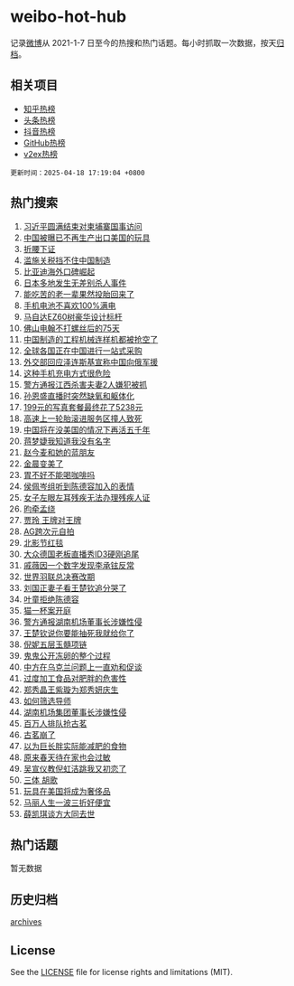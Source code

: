 # weibo-hot-hub

记录[微博](https://www.weibo.com)从 2021-1-7 日至今的热搜和热门话题。每小时抓取一次数据，按天[归档](archives)。

## 相关项目

- [知乎热榜](https://github.com/lonnyzhang423/zhihu-hot-hub)
- [头条热榜](https://github.com/lonnyzhang423/toutiao-hot-hub)
- [抖音热榜](https://github.com/lonnyzhang423/douyin-hot-hub)
- [GitHub热榜](https://github.com/lonnyzhang423/github-hot-hub)
- [v2ex热榜](https://github.com/lonnyzhang423/v2ex-hot-hub)


`更新时间：2025-04-18 17:19:04 +0800`

## 热门搜索

1. [习近平圆满结束对柬埔寨国事访问](https://m.weibo.cn/search?containerid=100103type%3D1%26t%3D10%26q%3D%23%E4%B9%A0%E8%BF%91%E5%B9%B3%E5%9C%86%E6%BB%A1%E7%BB%93%E6%9D%9F%E5%AF%B9%E6%9F%AC%E5%9F%94%E5%AF%A8%E5%9B%BD%E4%BA%8B%E8%AE%BF%E9%97%AE%23&stream_entry_id=51&isnewpage=1&extparam=seat%3D1%26cate%3D10103%26q%3D%2523%25E4%25B9%25A0%25E8%25BF%2591%25E5%25B9%25B3%25E5%259C%2586%25E6%25BB%25A1%25E7%25BB%2593%25E6%259D%259F%25E5%25AF%25B9%25E6%259F%25AC%25E5%259F%2594%25E5%25AF%25A8%25E5%259B%25BD%25E4%25BA%258B%25E8%25AE%25BF%25E9%2597%25AE%2523%26filter_type%3Drealtimehot%26pos%3D0%26c_type%3D51%26stream_entry_id%3D51%26dgr%3D0%26display_time%3D1744967942%26pre_seqid%3D174496794245804513657)
1. [中国被曝已不再生产出口美国的玩具](https://m.weibo.cn/search?containerid=100103type%3D1%26t%3D10%26q%3D%23%E4%B8%AD%E5%9B%BD%E8%A2%AB%E6%9B%9D%E5%B7%B2%E4%B8%8D%E5%86%8D%E7%94%9F%E4%BA%A7%E5%87%BA%E5%8F%A3%E7%BE%8E%E5%9B%BD%E7%9A%84%E7%8E%A9%E5%85%B7%23&stream_entry_id=31&isnewpage=1&extparam=seat%3D1%26band_rank%3D1%26filter_type%3Drealtimehot%26c_type%3D31%26flag%3D2%26q%3D%2523%25E4%25B8%25AD%25E5%259B%25BD%25E8%25A2%25AB%25E6%259B%259D%25E5%25B7%25B2%25E4%25B8%258D%25E5%2586%258D%25E7%2594%259F%25E4%25BA%25A7%25E5%2587%25BA%25E5%258F%25A3%25E7%25BE%258E%25E5%259B%25BD%25E7%259A%2584%25E7%258E%25A9%25E5%2585%25B7%2523%26pos%3D0%26realpos%3D1%26stream_entry_id%3D31%26lcate%3D5001%26dgr%3D0%26cate%3D5001%26display_time%3D1744967942%26pre_seqid%3D174496794245804513657)
1. [折腰下证](https://m.weibo.cn/search?containerid=100103type%3D1%26t%3D10%26q%3D%23%E6%8A%98%E8%85%B0%E4%B8%8B%E8%AF%81%23&stream_entry_id=31&isnewpage=1&extparam=seat%3D1%26band_rank%3D2%26filter_type%3Drealtimehot%26c_type%3D31%26flag%3D1%26q%3D%2523%25E6%258A%2598%25E8%2585%25B0%25E4%25B8%258B%25E8%25AF%2581%2523%26pos%3D1%26realpos%3D2%26stream_entry_id%3D31%26lcate%3D5001%26dgr%3D0%26cate%3D5001%26display_time%3D1744967942%26pre_seqid%3D174496794245804513657)
1. [滥施关税挡不住中国制造](https://m.weibo.cn/search?containerid=100103type%3D1%26t%3D10%26q%3D%23%E6%BB%A5%E6%96%BD%E5%85%B3%E7%A8%8E%E6%8C%A1%E4%B8%8D%E4%BD%8F%E4%B8%AD%E5%9B%BD%E5%88%B6%E9%80%A0%23&stream_entry_id=31&isnewpage=1&extparam=seat%3D1%26band_rank%3D3%26filter_type%3Drealtimehot%26c_type%3D31%26flag%3D1%26q%3D%2523%25E6%25BB%25A5%25E6%2596%25BD%25E5%2585%25B3%25E7%25A8%258E%25E6%258C%25A1%25E4%25B8%258D%25E4%25BD%258F%25E4%25B8%25AD%25E5%259B%25BD%25E5%2588%25B6%25E9%2580%25A0%2523%26pos%3D2%26realpos%3D3%26stream_entry_id%3D31%26lcate%3D5001%26dgr%3D0%26cate%3D5001%26display_time%3D1744967942%26pre_seqid%3D174496794245804513657)
1. [比亚迪海外口碑崛起](https://m.weibo.cn/search?containerid=100103type%3D1%26t%3D10%26q%3D%23%E6%AF%94%E4%BA%9A%E8%BF%AA%E6%B5%B7%E5%A4%96%E5%8F%A3%E7%A2%91%E5%B4%9B%E8%B5%B7%23&stream_entry_id=31&isnewpage=1&extparam=seat%3D1%26band_rank%3D4%26filter_type%3Drealtimehot%26c_type%3D31%26is_ad_pos%3D1%26cate%3D5001%26q%3D%2523%25E6%25AF%2594%25E4%25BA%259A%25E8%25BF%25AA%25E6%25B5%25B7%25E5%25A4%2596%25E5%258F%25A3%25E7%25A2%2591%25E5%25B4%259B%25E8%25B5%25B7%2523%26dgr%3D0%26stream_entry_id%3D31%26pos%3D3%26lcate%3D5001%26topic_ad%3D1%26adid%3D283206%26display_time%3D1744967942%26pre_seqid%3D174496794245804513657)
1. [日本多地发生无差别杀人事件](https://m.weibo.cn/search?containerid=100103type%3D1%26t%3D10%26q%3D%23%E6%97%A5%E6%9C%AC%E5%A4%9A%E5%9C%B0%E5%8F%91%E7%94%9F%E6%97%A0%E5%B7%AE%E5%88%AB%E6%9D%80%E4%BA%BA%E4%BA%8B%E4%BB%B6%23&stream_entry_id=31&isnewpage=1&extparam=seat%3D1%26band_rank%3D4%26filter_type%3Drealtimehot%26c_type%3D31%26flag%3D2%26q%3D%2523%25E6%2597%25A5%25E6%259C%25AC%25E5%25A4%259A%25E5%259C%25B0%25E5%258F%2591%25E7%2594%259F%25E6%2597%25A0%25E5%25B7%25AE%25E5%2588%25AB%25E6%259D%2580%25E4%25BA%25BA%25E4%25BA%258B%25E4%25BB%25B6%2523%26pos%3D4%26realpos%3D4%26stream_entry_id%3D31%26lcate%3D5001%26dgr%3D0%26cate%3D5001%26display_time%3D1744967942%26pre_seqid%3D174496794245804513657)
1. [能吃苦的老一辈果然投胎回来了](https://m.weibo.cn/search?containerid=100103type%3D1%26t%3D10%26q%3D%E8%83%BD%E5%90%83%E8%8B%A6%E7%9A%84%E8%80%81%E4%B8%80%E8%BE%88%E6%9E%9C%E7%84%B6%E6%8A%95%E8%83%8E%E5%9B%9E%E6%9D%A5%E4%BA%86&stream_entry_id=31&isnewpage=1&extparam=seat%3D1%26band_rank%3D5%26filter_type%3Drealtimehot%26c_type%3D31%26flag%3D1%26q%3D%25E8%2583%25BD%25E5%2590%2583%25E8%258B%25A6%25E7%259A%2584%25E8%2580%2581%25E4%25B8%2580%25E8%25BE%2588%25E6%259E%259C%25E7%2584%25B6%25E6%258A%2595%25E8%2583%258E%25E5%259B%259E%25E6%259D%25A5%25E4%25BA%2586%26pos%3D5%26realpos%3D5%26stream_entry_id%3D31%26lcate%3D5001%26dgr%3D0%26cate%3D5001%26display_time%3D1744967942%26pre_seqid%3D174496794245804513657)
1. [手机电池不喜欢100%满电](https://m.weibo.cn/search?containerid=100103type%3D1%26t%3D10%26q%3D%23%E6%89%8B%E6%9C%BA%E7%94%B5%E6%B1%A0%E4%B8%8D%E5%96%9C%E6%AC%A2100%25%E6%BB%A1%E7%94%B5%23&stream_entry_id=31&isnewpage=1&extparam=seat%3D1%26band_rank%3D6%26filter_type%3Drealtimehot%26c_type%3D31%26flag%3D2%26q%3D%2523%25E6%2589%258B%25E6%259C%25BA%25E7%2594%25B5%25E6%25B1%25A0%25E4%25B8%258D%25E5%2596%259C%25E6%25AC%25A2100%2525%25E6%25BB%25A1%25E7%2594%25B5%2523%26pos%3D6%26realpos%3D6%26stream_entry_id%3D31%26lcate%3D5001%26dgr%3D0%26cate%3D5001%26display_time%3D1744967942%26pre_seqid%3D174496794245804513657)
1. [马自达EZ60树豪华设计标杆](https://m.weibo.cn/search?containerid=100103type%3D1%26t%3D10%26q%3D%23%E9%A9%AC%E8%87%AA%E8%BE%BEEZ60%E6%A0%91%E8%B1%AA%E5%8D%8E%E8%AE%BE%E8%AE%A1%E6%A0%87%E6%9D%86%23&stream_entry_id=31&isnewpage=1&extparam=seat%3D1%26band_rank%3D7%26filter_type%3Drealtimehot%26c_type%3D31%26is_ad_pos%3D1%26cate%3D5001%26q%3D%2523%25E9%25A9%25AC%25E8%2587%25AA%25E8%25BE%25BEEZ60%25E6%25A0%2591%25E8%25B1%25AA%25E5%258D%258E%25E8%25AE%25BE%25E8%25AE%25A1%25E6%25A0%2587%25E6%259D%2586%2523%26dgr%3D0%26stream_entry_id%3D31%26pos%3D7%26lcate%3D5001%26topic_ad%3D1%26adid%3D283286%26display_time%3D1744967942%26pre_seqid%3D174496794245804513657)
1. [佛山电翰不打螺丝后的75天](https://m.weibo.cn/search?containerid=100103type%3D1%26t%3D10%26q%3D%23%E4%BD%9B%E5%B1%B1%E7%94%B5%E7%BF%B0%E4%B8%8D%E6%89%93%E8%9E%BA%E4%B8%9D%E5%90%8E%E7%9A%8475%E5%A4%A9%23&stream_entry_id=31&isnewpage=1&extparam=seat%3D1%26band_rank%3D7%26filter_type%3Drealtimehot%26c_type%3D31%26flag%3D1%26q%3D%2523%25E4%25BD%259B%25E5%25B1%25B1%25E7%2594%25B5%25E7%25BF%25B0%25E4%25B8%258D%25E6%2589%2593%25E8%259E%25BA%25E4%25B8%259D%25E5%2590%258E%25E7%259A%258475%25E5%25A4%25A9%2523%26pos%3D8%26realpos%3D7%26stream_entry_id%3D31%26lcate%3D5001%26dgr%3D0%26cate%3D5001%26display_time%3D1744967942%26pre_seqid%3D174496794245804513657)
1. [中国制造的工程机械连样机都被抢空了](https://m.weibo.cn/search?containerid=100103type%3D1%26t%3D10%26q%3D%23%E4%B8%AD%E5%9B%BD%E5%88%B6%E9%80%A0%E7%9A%84%E5%B7%A5%E7%A8%8B%E6%9C%BA%E6%A2%B0%E8%BF%9E%E6%A0%B7%E6%9C%BA%E9%83%BD%E8%A2%AB%E6%8A%A2%E7%A9%BA%E4%BA%86%23&stream_entry_id=31&isnewpage=1&extparam=seat%3D1%26band_rank%3D8%26filter_type%3Drealtimehot%26c_type%3D31%26flag%3D0%26q%3D%2523%25E4%25B8%25AD%25E5%259B%25BD%25E5%2588%25B6%25E9%2580%25A0%25E7%259A%2584%25E5%25B7%25A5%25E7%25A8%258B%25E6%259C%25BA%25E6%25A2%25B0%25E8%25BF%259E%25E6%25A0%25B7%25E6%259C%25BA%25E9%2583%25BD%25E8%25A2%25AB%25E6%258A%25A2%25E7%25A9%25BA%25E4%25BA%2586%2523%26pos%3D9%26realpos%3D8%26stream_entry_id%3D31%26lcate%3D5001%26dgr%3D0%26cate%3D5001%26display_time%3D1744967942%26pre_seqid%3D174496794245804513657)
1. [全球各国正在中国进行一站式采购](https://m.weibo.cn/search?containerid=100103type%3D1%26t%3D10%26q%3D%23%E5%85%A8%E7%90%83%E5%90%84%E5%9B%BD%E6%AD%A3%E5%9C%A8%E4%B8%AD%E5%9B%BD%E8%BF%9B%E8%A1%8C%E4%B8%80%E7%AB%99%E5%BC%8F%E9%87%87%E8%B4%AD%23&stream_entry_id=31&isnewpage=1&extparam=seat%3D1%26band_rank%3D9%26filter_type%3Drealtimehot%26c_type%3D31%26flag%3D1%26q%3D%2523%25E5%2585%25A8%25E7%2590%2583%25E5%2590%2584%25E5%259B%25BD%25E6%25AD%25A3%25E5%259C%25A8%25E4%25B8%25AD%25E5%259B%25BD%25E8%25BF%259B%25E8%25A1%258C%25E4%25B8%2580%25E7%25AB%2599%25E5%25BC%258F%25E9%2587%2587%25E8%25B4%25AD%2523%26pos%3D10%26realpos%3D9%26stream_entry_id%3D31%26lcate%3D5001%26dgr%3D0%26cate%3D5001%26display_time%3D1744967942%26pre_seqid%3D174496794245804513657)
1. [外交部回应泽连斯基宣称中国向俄军援](https://m.weibo.cn/search?containerid=100103type%3D1%26t%3D10%26q%3D%23%E5%A4%96%E4%BA%A4%E9%83%A8%E5%9B%9E%E5%BA%94%E6%B3%BD%E8%BF%9E%E6%96%AF%E5%9F%BA%E5%AE%A3%E7%A7%B0%E4%B8%AD%E5%9B%BD%E5%90%91%E4%BF%84%E5%86%9B%E6%8F%B4%23&stream_entry_id=31&isnewpage=1&extparam=seat%3D1%26band_rank%3D10%26filter_type%3Drealtimehot%26c_type%3D31%26flag%3D1%26q%3D%2523%25E5%25A4%2596%25E4%25BA%25A4%25E9%2583%25A8%25E5%259B%259E%25E5%25BA%2594%25E6%25B3%25BD%25E8%25BF%259E%25E6%2596%25AF%25E5%259F%25BA%25E5%25AE%25A3%25E7%25A7%25B0%25E4%25B8%25AD%25E5%259B%25BD%25E5%2590%2591%25E4%25BF%2584%25E5%2586%259B%25E6%258F%25B4%2523%26pos%3D11%26realpos%3D10%26stream_entry_id%3D31%26lcate%3D5001%26dgr%3D0%26cate%3D5001%26display_time%3D1744967942%26pre_seqid%3D174496794245804513657)
1. [这种手机充电方式很危险](https://m.weibo.cn/search?containerid=100103type%3D1%26t%3D10%26q%3D%23%E8%BF%99%E7%A7%8D%E6%89%8B%E6%9C%BA%E5%85%85%E7%94%B5%E6%96%B9%E5%BC%8F%E5%BE%88%E5%8D%B1%E9%99%A9%23&stream_entry_id=31&isnewpage=1&extparam=seat%3D1%26band_rank%3D11%26filter_type%3Drealtimehot%26c_type%3D31%26flag%3D0%26q%3D%2523%25E8%25BF%2599%25E7%25A7%258D%25E6%2589%258B%25E6%259C%25BA%25E5%2585%2585%25E7%2594%25B5%25E6%2596%25B9%25E5%25BC%258F%25E5%25BE%2588%25E5%258D%25B1%25E9%2599%25A9%2523%26pos%3D12%26realpos%3D11%26stream_entry_id%3D31%26lcate%3D5001%26dgr%3D0%26cate%3D5001%26display_time%3D1744967942%26pre_seqid%3D174496794245804513657)
1. [警方通报江西杀害夫妻2人嫌犯被抓](https://m.weibo.cn/search?containerid=100103type%3D1%26t%3D10%26q%3D%23%E8%AD%A6%E6%96%B9%E9%80%9A%E6%8A%A5%E6%B1%9F%E8%A5%BF%E6%9D%80%E5%AE%B3%E5%A4%AB%E5%A6%BB2%E4%BA%BA%E5%AB%8C%E7%8A%AF%E8%A2%AB%E6%8A%93%23&stream_entry_id=31&isnewpage=1&extparam=seat%3D1%26band_rank%3D12%26filter_type%3Drealtimehot%26c_type%3D31%26flag%3D0%26q%3D%2523%25E8%25AD%25A6%25E6%2596%25B9%25E9%2580%259A%25E6%258A%25A5%25E6%25B1%259F%25E8%25A5%25BF%25E6%259D%2580%25E5%25AE%25B3%25E5%25A4%25AB%25E5%25A6%25BB2%25E4%25BA%25BA%25E5%25AB%258C%25E7%258A%25AF%25E8%25A2%25AB%25E6%258A%2593%2523%26pos%3D13%26realpos%3D12%26stream_entry_id%3D31%26lcate%3D5001%26dgr%3D0%26cate%3D5001%26display_time%3D1744967942%26pre_seqid%3D174496794245804513657)
1. [孙恩盛直播时突然缺氧和躯体化](https://m.weibo.cn/search?containerid=100103type%3D1%26t%3D10%26q%3D%23%E5%AD%99%E6%81%A9%E7%9B%9B%E7%9B%B4%E6%92%AD%E6%97%B6%E7%AA%81%E7%84%B6%E7%BC%BA%E6%B0%A7%E5%92%8C%E8%BA%AF%E4%BD%93%E5%8C%96%23&stream_entry_id=31&isnewpage=1&extparam=seat%3D1%26band_rank%3D13%26filter_type%3Drealtimehot%26c_type%3D31%26flag%3D0%26q%3D%2523%25E5%25AD%2599%25E6%2581%25A9%25E7%259B%259B%25E7%259B%25B4%25E6%2592%25AD%25E6%2597%25B6%25E7%25AA%2581%25E7%2584%25B6%25E7%25BC%25BA%25E6%25B0%25A7%25E5%2592%258C%25E8%25BA%25AF%25E4%25BD%2593%25E5%258C%2596%2523%26pos%3D14%26realpos%3D13%26stream_entry_id%3D31%26lcate%3D5001%26dgr%3D0%26cate%3D5001%26display_time%3D1744967942%26pre_seqid%3D174496794245804513657)
1. [199元的写真套餐最终花了5238元](https://m.weibo.cn/search?containerid=100103type%3D1%26t%3D10%26q%3D%23199%E5%85%83%E7%9A%84%E5%86%99%E7%9C%9F%E5%A5%97%E9%A4%90%E6%9C%80%E7%BB%88%E8%8A%B1%E4%BA%865238%E5%85%83%23&stream_entry_id=31&isnewpage=1&extparam=seat%3D1%26band_rank%3D14%26filter_type%3Drealtimehot%26c_type%3D31%26flag%3D1%26q%3D%2523199%25E5%2585%2583%25E7%259A%2584%25E5%2586%2599%25E7%259C%259F%25E5%25A5%2597%25E9%25A4%2590%25E6%259C%2580%25E7%25BB%2588%25E8%258A%25B1%25E4%25BA%25865238%25E5%2585%2583%2523%26pos%3D15%26realpos%3D14%26stream_entry_id%3D31%26lcate%3D5001%26dgr%3D0%26cate%3D5001%26display_time%3D1744967942%26pre_seqid%3D174496794245804513657)
1. [高速上一轮胎滚进服务区撞人致死](https://m.weibo.cn/search?containerid=100103type%3D1%26t%3D10%26q%3D%23%E9%AB%98%E9%80%9F%E4%B8%8A%E4%B8%80%E8%BD%AE%E8%83%8E%E6%BB%9A%E8%BF%9B%E6%9C%8D%E5%8A%A1%E5%8C%BA%E6%92%9E%E4%BA%BA%E8%87%B4%E6%AD%BB%23&stream_entry_id=31&isnewpage=1&extparam=seat%3D1%26band_rank%3D15%26filter_type%3Drealtimehot%26c_type%3D31%26flag%3D1%26q%3D%2523%25E9%25AB%2598%25E9%2580%259F%25E4%25B8%258A%25E4%25B8%2580%25E8%25BD%25AE%25E8%2583%258E%25E6%25BB%259A%25E8%25BF%259B%25E6%259C%258D%25E5%258A%25A1%25E5%258C%25BA%25E6%2592%259E%25E4%25BA%25BA%25E8%2587%25B4%25E6%25AD%25BB%2523%26pos%3D16%26realpos%3D15%26stream_entry_id%3D31%26lcate%3D5001%26dgr%3D0%26cate%3D5001%26display_time%3D1744967942%26pre_seqid%3D174496794245804513657)
1. [中国将在没美国的情况下再活五千年](https://m.weibo.cn/search?containerid=100103type%3D1%26t%3D10%26q%3D%23%E4%B8%AD%E5%9B%BD%E5%B0%86%E5%9C%A8%E6%B2%A1%E7%BE%8E%E5%9B%BD%E7%9A%84%E6%83%85%E5%86%B5%E4%B8%8B%E5%86%8D%E6%B4%BB%E4%BA%94%E5%8D%83%E5%B9%B4%23&stream_entry_id=31&isnewpage=1&extparam=seat%3D1%26band_rank%3D16%26filter_type%3Drealtimehot%26c_type%3D31%26flag%3D1%26q%3D%2523%25E4%25B8%25AD%25E5%259B%25BD%25E5%25B0%2586%25E5%259C%25A8%25E6%25B2%25A1%25E7%25BE%258E%25E5%259B%25BD%25E7%259A%2584%25E6%2583%2585%25E5%2586%25B5%25E4%25B8%258B%25E5%2586%258D%25E6%25B4%25BB%25E4%25BA%2594%25E5%258D%2583%25E5%25B9%25B4%2523%26pos%3D17%26realpos%3D16%26stream_entry_id%3D31%26lcate%3D5001%26dgr%3D0%26cate%3D5001%26display_time%3D1744967942%26pre_seqid%3D174496794245804513657)
1. [蒋梦婕我知道我没有名字](https://m.weibo.cn/search?containerid=100103type%3D1%26t%3D10%26q%3D%E8%92%8B%E6%A2%A6%E5%A9%95%E6%88%91%E7%9F%A5%E9%81%93%E6%88%91%E6%B2%A1%E6%9C%89%E5%90%8D%E5%AD%97&stream_entry_id=31&isnewpage=1&extparam=seat%3D1%26band_rank%3D17%26filter_type%3Drealtimehot%26c_type%3D31%26flag%3D1%26q%3D%25E8%2592%258B%25E6%25A2%25A6%25E5%25A9%2595%25E6%2588%2591%25E7%259F%25A5%25E9%2581%2593%25E6%2588%2591%25E6%25B2%25A1%25E6%259C%2589%25E5%2590%258D%25E5%25AD%2597%26pos%3D18%26realpos%3D17%26stream_entry_id%3D31%26lcate%3D5001%26dgr%3D0%26cate%3D5001%26display_time%3D1744967942%26pre_seqid%3D174496794245804513657)
1. [赵今麦和她的蓝朋友](https://m.weibo.cn/search?containerid=100103type%3D1%26t%3D10%26q%3D%23%E8%B5%B5%E4%BB%8A%E9%BA%A6%E5%92%8C%E5%A5%B9%E7%9A%84%E8%93%9D%E6%9C%8B%E5%8F%8B%23&stream_entry_id=31&isnewpage=1&extparam=seat%3D1%26band_rank%3D18%26filter_type%3Drealtimehot%26c_type%3D31%26flag%3D1%26q%3D%2523%25E8%25B5%25B5%25E4%25BB%258A%25E9%25BA%25A6%25E5%2592%258C%25E5%25A5%25B9%25E7%259A%2584%25E8%2593%259D%25E6%259C%258B%25E5%258F%258B%2523%26pos%3D19%26realpos%3D18%26stream_entry_id%3D31%26lcate%3D5001%26dgr%3D0%26cate%3D5001%26display_time%3D1744967942%26pre_seqid%3D174496794245804513657)
1. [金晨变美了](https://m.weibo.cn/search?containerid=100103type%3D1%26t%3D10%26q%3D%23%E9%87%91%E6%99%A8%E5%8F%98%E7%BE%8E%E4%BA%86%23&stream_entry_id=31&isnewpage=1&extparam=seat%3D1%26band_rank%3D19%26filter_type%3Drealtimehot%26c_type%3D31%26flag%3D1%26q%3D%2523%25E9%2587%2591%25E6%2599%25A8%25E5%258F%2598%25E7%25BE%258E%25E4%25BA%2586%2523%26pos%3D20%26realpos%3D19%26stream_entry_id%3D31%26lcate%3D5001%26dgr%3D0%26cate%3D5001%26display_time%3D1744967942%26pre_seqid%3D174496794245804513657)
1. [胃不好不能喝咖啡吗](https://m.weibo.cn/search?containerid=100103type%3D1%26t%3D10%26q%3D%E8%83%83%E4%B8%8D%E5%A5%BD%E4%B8%8D%E8%83%BD%E5%96%9D%E5%92%96%E5%95%A1%E5%90%97&stream_entry_id=31&isnewpage=1&extparam=seat%3D1%26band_rank%3D20%26filter_type%3Drealtimehot%26c_type%3D31%26flag%3D1%26q%3D%25E8%2583%2583%25E4%25B8%258D%25E5%25A5%25BD%25E4%25B8%258D%25E8%2583%25BD%25E5%2596%259D%25E5%2592%2596%25E5%2595%25A1%25E5%2590%2597%26pos%3D21%26realpos%3D20%26stream_entry_id%3D31%26lcate%3D5001%26dgr%3D0%26cate%3D5001%26display_time%3D1744967942%26pre_seqid%3D174496794245804513657)
1. [侯佩岑组听到陈德容加入的表情](https://m.weibo.cn/search?containerid=100103type%3D1%26t%3D10%26q%3D%E4%BE%AF%E4%BD%A9%E5%B2%91%E7%BB%84%E5%90%AC%E5%88%B0%E9%99%88%E5%BE%B7%E5%AE%B9%E5%8A%A0%E5%85%A5%E7%9A%84%E8%A1%A8%E6%83%85&stream_entry_id=31&isnewpage=1&extparam=seat%3D1%26band_rank%3D21%26filter_type%3Drealtimehot%26c_type%3D31%26flag%3D2%26q%3D%25E4%25BE%25AF%25E4%25BD%25A9%25E5%25B2%2591%25E7%25BB%2584%25E5%2590%25AC%25E5%2588%25B0%25E9%2599%2588%25E5%25BE%25B7%25E5%25AE%25B9%25E5%258A%25A0%25E5%2585%25A5%25E7%259A%2584%25E8%25A1%25A8%25E6%2583%2585%26pos%3D22%26realpos%3D21%26stream_entry_id%3D31%26lcate%3D5001%26dgr%3D0%26cate%3D5001%26display_time%3D1744967942%26pre_seqid%3D174496794245804513657)
1. [女子左眼左耳残疾无法办理残疾人证](https://m.weibo.cn/search?containerid=100103type%3D1%26t%3D10%26q%3D%23%E5%A5%B3%E5%AD%90%E5%B7%A6%E7%9C%BC%E5%B7%A6%E8%80%B3%E6%AE%8B%E7%96%BE%E6%97%A0%E6%B3%95%E5%8A%9E%E7%90%86%E6%AE%8B%E7%96%BE%E4%BA%BA%E8%AF%81%23&stream_entry_id=31&isnewpage=1&extparam=seat%3D1%26band_rank%3D22%26filter_type%3Drealtimehot%26c_type%3D31%26flag%3D0%26q%3D%2523%25E5%25A5%25B3%25E5%25AD%2590%25E5%25B7%25A6%25E7%259C%25BC%25E5%25B7%25A6%25E8%2580%25B3%25E6%25AE%258B%25E7%2596%25BE%25E6%2597%25A0%25E6%25B3%2595%25E5%258A%259E%25E7%2590%2586%25E6%25AE%258B%25E7%2596%25BE%25E4%25BA%25BA%25E8%25AF%2581%2523%26pos%3D23%26realpos%3D22%26stream_entry_id%3D31%26lcate%3D5001%26dgr%3D0%26cate%3D5001%26display_time%3D1744967942%26pre_seqid%3D174496794245804513657)
1. [昀牵孟绕](https://m.weibo.cn/search?containerid=100103type%3D1%26t%3D10%26q%3D%E6%98%80%E7%89%B5%E5%AD%9F%E7%BB%95&stream_entry_id=31&isnewpage=1&extparam=seat%3D1%26band_rank%3D23%26filter_type%3Drealtimehot%26c_type%3D31%26flag%3D1%26q%3D%25E6%2598%2580%25E7%2589%25B5%25E5%25AD%259F%25E7%25BB%2595%26pos%3D24%26realpos%3D23%26stream_entry_id%3D31%26lcate%3D5001%26dgr%3D0%26cate%3D5001%26display_time%3D1744967942%26pre_seqid%3D174496794245804513657)
1. [贾玲 王牌对王牌](https://m.weibo.cn/search?containerid=100103type%3D1%26t%3D10%26q%3D%E8%B4%BE%E7%8E%B2+%E7%8E%8B%E7%89%8C%E5%AF%B9%E7%8E%8B%E7%89%8C&stream_entry_id=31&isnewpage=1&extparam=seat%3D1%26band_rank%3D24%26filter_type%3Drealtimehot%26c_type%3D31%26flag%3D2%26q%3D%25E8%25B4%25BE%25E7%258E%25B2%2520%25E7%258E%258B%25E7%2589%258C%25E5%25AF%25B9%25E7%258E%258B%25E7%2589%258C%26pos%3D25%26realpos%3D24%26stream_entry_id%3D31%26lcate%3D5001%26dgr%3D0%26cate%3D5001%26display_time%3D1744967942%26pre_seqid%3D174496794245804513657)
1. [AG跨次元自拍](https://m.weibo.cn/search?containerid=100103type%3D1%26t%3D10%26q%3D%23AG%E8%B7%A8%E6%AC%A1%E5%85%83%E8%87%AA%E6%8B%8D%23&stream_entry_id=31&isnewpage=1&extparam=seat%3D1%26band_rank%3D25%26filter_type%3Drealtimehot%26c_type%3D31%26flag%3D1%26q%3D%2523AG%25E8%25B7%25A8%25E6%25AC%25A1%25E5%2585%2583%25E8%2587%25AA%25E6%258B%258D%2523%26pos%3D26%26realpos%3D25%26stream_entry_id%3D31%26lcate%3D5001%26dgr%3D0%26cate%3D5001%26display_time%3D1744967942%26pre_seqid%3D174496794245804513657)
1. [北影节红毯](https://m.weibo.cn/search?containerid=100103type%3D1%26t%3D10%26q%3D%E5%8C%97%E5%BD%B1%E8%8A%82%E7%BA%A2%E6%AF%AF&stream_entry_id=31&isnewpage=1&extparam=seat%3D1%26band_rank%3D26%26filter_type%3Drealtimehot%26c_type%3D31%26flag%3D0%26q%3D%25E5%258C%2597%25E5%25BD%25B1%25E8%258A%2582%25E7%25BA%25A2%25E6%25AF%25AF%26pos%3D27%26realpos%3D26%26stream_entry_id%3D31%26lcate%3D5001%26dgr%3D0%26cate%3D5001%26display_time%3D1744967942%26pre_seqid%3D174496794245804513657)
1. [大众德国老板直播秀ID3硬刚追尾](https://m.weibo.cn/search?containerid=100103type%3D1%26t%3D10%26q%3D%23%E5%A4%A7%E4%BC%97%E5%BE%B7%E5%9B%BD%E8%80%81%E6%9D%BF%E7%9B%B4%E6%92%AD%E7%A7%80ID3%E7%A1%AC%E5%88%9A%E8%BF%BD%E5%B0%BE%23&stream_entry_id=31&isnewpage=1&extparam=seat%3D1%26band_rank%3D27%26filter_type%3Drealtimehot%26c_type%3D31%26flag%3D1%26q%3D%2523%25E5%25A4%25A7%25E4%25BC%2597%25E5%25BE%25B7%25E5%259B%25BD%25E8%2580%2581%25E6%259D%25BF%25E7%259B%25B4%25E6%2592%25AD%25E7%25A7%2580ID3%25E7%25A1%25AC%25E5%2588%259A%25E8%25BF%25BD%25E5%25B0%25BE%2523%26pos%3D28%26realpos%3D27%26stream_entry_id%3D31%26lcate%3D5001%26dgr%3D0%26cate%3D5001%26display_time%3D1744967942%26pre_seqid%3D174496794245804513657)
1. [戚薇因一个数字发现李承铉反常](https://m.weibo.cn/search?containerid=100103type%3D1%26t%3D10%26q%3D%E6%88%9A%E8%96%87%E5%9B%A0%E4%B8%80%E4%B8%AA%E6%95%B0%E5%AD%97%E5%8F%91%E7%8E%B0%E6%9D%8E%E6%89%BF%E9%93%89%E5%8F%8D%E5%B8%B8&stream_entry_id=31&isnewpage=1&extparam=seat%3D1%26band_rank%3D28%26filter_type%3Drealtimehot%26c_type%3D31%26flag%3D1%26q%3D%25E6%2588%259A%25E8%2596%2587%25E5%259B%25A0%25E4%25B8%2580%25E4%25B8%25AA%25E6%2595%25B0%25E5%25AD%2597%25E5%258F%2591%25E7%258E%25B0%25E6%259D%258E%25E6%2589%25BF%25E9%2593%2589%25E5%258F%258D%25E5%25B8%25B8%26pos%3D29%26realpos%3D28%26stream_entry_id%3D31%26lcate%3D5001%26dgr%3D0%26cate%3D5001%26display_time%3D1744967942%26pre_seqid%3D174496794245804513657)
1. [世界羽联总决赛改期](https://m.weibo.cn/search?containerid=100103type%3D1%26t%3D10%26q%3D%23%E4%B8%96%E7%95%8C%E7%BE%BD%E8%81%94%E6%80%BB%E5%86%B3%E8%B5%9B%E6%94%B9%E6%9C%9F%23&stream_entry_id=31&isnewpage=1&extparam=seat%3D1%26band_rank%3D29%26filter_type%3Drealtimehot%26c_type%3D31%26flag%3D1%26q%3D%2523%25E4%25B8%2596%25E7%2595%258C%25E7%25BE%25BD%25E8%2581%2594%25E6%2580%25BB%25E5%2586%25B3%25E8%25B5%259B%25E6%2594%25B9%25E6%259C%259F%2523%26pos%3D30%26realpos%3D29%26stream_entry_id%3D31%26lcate%3D5001%26dgr%3D0%26cate%3D5001%26display_time%3D1744967942%26pre_seqid%3D174496794245804513657)
1. [刘国正妻子看王楚钦追分哭了](https://m.weibo.cn/search?containerid=100103type%3D1%26t%3D10%26q%3D%23%E5%88%98%E5%9B%BD%E6%AD%A3%E5%A6%BB%E5%AD%90%E7%9C%8B%E7%8E%8B%E6%A5%9A%E9%92%A6%E8%BF%BD%E5%88%86%E5%93%AD%E4%BA%86%23&stream_entry_id=31&isnewpage=1&extparam=seat%3D1%26band_rank%3D30%26filter_type%3Drealtimehot%26c_type%3D31%26flag%3D1%26q%3D%2523%25E5%2588%2598%25E5%259B%25BD%25E6%25AD%25A3%25E5%25A6%25BB%25E5%25AD%2590%25E7%259C%258B%25E7%258E%258B%25E6%25A5%259A%25E9%2592%25A6%25E8%25BF%25BD%25E5%2588%2586%25E5%2593%25AD%25E4%25BA%2586%2523%26pos%3D31%26realpos%3D30%26stream_entry_id%3D31%26lcate%3D5001%26dgr%3D0%26cate%3D5001%26display_time%3D1744967942%26pre_seqid%3D174496794245804513657)
1. [叶童拒绝陈德容](https://m.weibo.cn/search?containerid=100103type%3D1%26t%3D10%26q%3D%23%E5%8F%B6%E7%AB%A5%E6%8B%92%E7%BB%9D%E9%99%88%E5%BE%B7%E5%AE%B9%23&stream_entry_id=31&isnewpage=1&extparam=seat%3D1%26band_rank%3D31%26filter_type%3Drealtimehot%26c_type%3D31%26flag%3D0%26q%3D%2523%25E5%258F%25B6%25E7%25AB%25A5%25E6%258B%2592%25E7%25BB%259D%25E9%2599%2588%25E5%25BE%25B7%25E5%25AE%25B9%2523%26pos%3D32%26realpos%3D31%26stream_entry_id%3D31%26lcate%3D5001%26dgr%3D0%26cate%3D5001%26display_time%3D1744967942%26pre_seqid%3D174496794245804513657)
1. [猫一杯案开庭](https://m.weibo.cn/search?containerid=100103type%3D1%26t%3D10%26q%3D%23%E7%8C%AB%E4%B8%80%E6%9D%AF%E6%A1%88%E5%BC%80%E5%BA%AD%23&stream_entry_id=31&isnewpage=1&extparam=seat%3D1%26band_rank%3D32%26filter_type%3Drealtimehot%26c_type%3D31%26flag%3D1%26q%3D%2523%25E7%258C%25AB%25E4%25B8%2580%25E6%259D%25AF%25E6%25A1%2588%25E5%25BC%2580%25E5%25BA%25AD%2523%26pos%3D33%26realpos%3D32%26stream_entry_id%3D31%26lcate%3D5001%26dgr%3D0%26cate%3D5001%26display_time%3D1744967942%26pre_seqid%3D174496794245804513657)
1. [警方通报湖南机场董事长涉嫌性侵](https://m.weibo.cn/search?containerid=100103type%3D1%26t%3D10%26q%3D%23%E8%AD%A6%E6%96%B9%E9%80%9A%E6%8A%A5%E6%B9%96%E5%8D%97%E6%9C%BA%E5%9C%BA%E8%91%A3%E4%BA%8B%E9%95%BF%E6%B6%89%E5%AB%8C%E6%80%A7%E4%BE%B5%23&stream_entry_id=31&isnewpage=1&extparam=seat%3D1%26band_rank%3D33%26filter_type%3Drealtimehot%26c_type%3D31%26flag%3D1%26q%3D%2523%25E8%25AD%25A6%25E6%2596%25B9%25E9%2580%259A%25E6%258A%25A5%25E6%25B9%2596%25E5%258D%2597%25E6%259C%25BA%25E5%259C%25BA%25E8%2591%25A3%25E4%25BA%258B%25E9%2595%25BF%25E6%25B6%2589%25E5%25AB%258C%25E6%2580%25A7%25E4%25BE%25B5%2523%26pos%3D34%26realpos%3D33%26stream_entry_id%3D31%26lcate%3D5001%26dgr%3D0%26cate%3D5001%26display_time%3D1744967942%26pre_seqid%3D174496794245804513657)
1. [王楚钦说你要能抽死我就给你了](https://m.weibo.cn/search?containerid=100103type%3D1%26t%3D10%26q%3D%23%E7%8E%8B%E6%A5%9A%E9%92%A6%E8%AF%B4%E4%BD%A0%E8%A6%81%E8%83%BD%E6%8A%BD%E6%AD%BB%E6%88%91%E5%B0%B1%E7%BB%99%E4%BD%A0%E4%BA%86%23&stream_entry_id=31&isnewpage=1&extparam=seat%3D1%26band_rank%3D34%26filter_type%3Drealtimehot%26c_type%3D31%26flag%3D0%26q%3D%2523%25E7%258E%258B%25E6%25A5%259A%25E9%2592%25A6%25E8%25AF%25B4%25E4%25BD%25A0%25E8%25A6%2581%25E8%2583%25BD%25E6%258A%25BD%25E6%25AD%25BB%25E6%2588%2591%25E5%25B0%25B1%25E7%25BB%2599%25E4%25BD%25A0%25E4%25BA%2586%2523%26pos%3D35%26realpos%3D34%26stream_entry_id%3D31%26lcate%3D5001%26dgr%3D0%26cate%3D5001%26display_time%3D1744967942%26pre_seqid%3D174496794245804513657)
1. [倪妮五层玉髓项链](https://m.weibo.cn/search?containerid=100103type%3D1%26t%3D10%26q%3D%E5%80%AA%E5%A6%AE%E4%BA%94%E5%B1%82%E7%8E%89%E9%AB%93%E9%A1%B9%E9%93%BE&stream_entry_id=31&isnewpage=1&extparam=seat%3D1%26band_rank%3D35%26filter_type%3Drealtimehot%26c_type%3D31%26flag%3D1%26q%3D%25E5%2580%25AA%25E5%25A6%25AE%25E4%25BA%2594%25E5%25B1%2582%25E7%258E%2589%25E9%25AB%2593%25E9%25A1%25B9%25E9%2593%25BE%26pos%3D36%26realpos%3D35%26stream_entry_id%3D31%26lcate%3D5001%26dgr%3D0%26cate%3D5001%26display_time%3D1744967942%26pre_seqid%3D174496794245804513657)
1. [鬼鬼公开冻卵的整个过程](https://m.weibo.cn/search?containerid=100103type%3D1%26t%3D10%26q%3D%23%E9%AC%BC%E9%AC%BC%E5%85%AC%E5%BC%80%E5%86%BB%E5%8D%B5%E7%9A%84%E6%95%B4%E4%B8%AA%E8%BF%87%E7%A8%8B%23&stream_entry_id=31&isnewpage=1&extparam=seat%3D1%26band_rank%3D36%26filter_type%3Drealtimehot%26c_type%3D31%26flag%3D0%26q%3D%2523%25E9%25AC%25BC%25E9%25AC%25BC%25E5%2585%25AC%25E5%25BC%2580%25E5%2586%25BB%25E5%258D%25B5%25E7%259A%2584%25E6%2595%25B4%25E4%25B8%25AA%25E8%25BF%2587%25E7%25A8%258B%2523%26pos%3D37%26realpos%3D36%26stream_entry_id%3D31%26lcate%3D5001%26dgr%3D0%26cate%3D5001%26display_time%3D1744967942%26pre_seqid%3D174496794245804513657)
1. [中方在乌克兰问题上一直劝和促谈](https://m.weibo.cn/search?containerid=100103type%3D1%26t%3D10%26q%3D%23%E4%B8%AD%E6%96%B9%E5%9C%A8%E4%B9%8C%E5%85%8B%E5%85%B0%E9%97%AE%E9%A2%98%E4%B8%8A%E4%B8%80%E7%9B%B4%E5%8A%9D%E5%92%8C%E4%BF%83%E8%B0%88%23&stream_entry_id=31&isnewpage=1&extparam=seat%3D1%26band_rank%3D37%26filter_type%3Drealtimehot%26c_type%3D31%26flag%3D1%26q%3D%2523%25E4%25B8%25AD%25E6%2596%25B9%25E5%259C%25A8%25E4%25B9%258C%25E5%2585%258B%25E5%2585%25B0%25E9%2597%25AE%25E9%25A2%2598%25E4%25B8%258A%25E4%25B8%2580%25E7%259B%25B4%25E5%258A%259D%25E5%2592%258C%25E4%25BF%2583%25E8%25B0%2588%2523%26pos%3D38%26realpos%3D37%26stream_entry_id%3D31%26lcate%3D5001%26dgr%3D0%26cate%3D5001%26display_time%3D1744967942%26pre_seqid%3D174496794245804513657)
1. [过度加工食品对肥胖的危害性](https://m.weibo.cn/search?containerid=100103type%3D1%26t%3D10%26q%3D%23%E8%BF%87%E5%BA%A6%E5%8A%A0%E5%B7%A5%E9%A3%9F%E5%93%81%E5%AF%B9%E8%82%A5%E8%83%96%E7%9A%84%E5%8D%B1%E5%AE%B3%E6%80%A7%23&stream_entry_id=31&isnewpage=1&extparam=seat%3D1%26band_rank%3D38%26filter_type%3Drealtimehot%26c_type%3D31%26flag%3D1%26q%3D%2523%25E8%25BF%2587%25E5%25BA%25A6%25E5%258A%25A0%25E5%25B7%25A5%25E9%25A3%259F%25E5%2593%2581%25E5%25AF%25B9%25E8%2582%25A5%25E8%2583%2596%25E7%259A%2584%25E5%258D%25B1%25E5%25AE%25B3%25E6%2580%25A7%2523%26pos%3D39%26realpos%3D38%26stream_entry_id%3D31%26lcate%3D5001%26dgr%3D0%26cate%3D5001%26display_time%3D1744967942%26pre_seqid%3D174496794245804513657)
1. [郑秀晶王紫璇为郑秀妍庆生](https://m.weibo.cn/search?containerid=100103type%3D1%26t%3D10%26q%3D%23%E9%83%91%E7%A7%80%E6%99%B6%E7%8E%8B%E7%B4%AB%E7%92%87%E4%B8%BA%E9%83%91%E7%A7%80%E5%A6%8D%E5%BA%86%E7%94%9F%23&stream_entry_id=31&isnewpage=1&extparam=seat%3D1%26band_rank%3D39%26filter_type%3Drealtimehot%26c_type%3D31%26flag%3D1%26q%3D%2523%25E9%2583%2591%25E7%25A7%2580%25E6%2599%25B6%25E7%258E%258B%25E7%25B4%25AB%25E7%2592%2587%25E4%25B8%25BA%25E9%2583%2591%25E7%25A7%2580%25E5%25A6%258D%25E5%25BA%2586%25E7%2594%259F%2523%26pos%3D40%26realpos%3D39%26stream_entry_id%3D31%26lcate%3D5001%26dgr%3D0%26cate%3D5001%26display_time%3D1744967942%26pre_seqid%3D174496794245804513657)
1. [如何筛选导师](https://m.weibo.cn/search?containerid=100103type%3D1%26t%3D10%26q%3D%E5%A6%82%E4%BD%95%E7%AD%9B%E9%80%89%E5%AF%BC%E5%B8%88&stream_entry_id=31&isnewpage=1&extparam=seat%3D1%26band_rank%3D40%26filter_type%3Drealtimehot%26c_type%3D31%26flag%3D1%26q%3D%25E5%25A6%2582%25E4%25BD%2595%25E7%25AD%259B%25E9%2580%2589%25E5%25AF%25BC%25E5%25B8%2588%26pos%3D41%26realpos%3D40%26stream_entry_id%3D31%26lcate%3D5001%26dgr%3D0%26cate%3D5001%26display_time%3D1744967942%26pre_seqid%3D174496794245804513657)
1. [湖南机场集团董事长涉嫌性侵](https://m.weibo.cn/search?containerid=100103type%3D1%26t%3D10%26q%3D%23%E6%B9%96%E5%8D%97%E6%9C%BA%E5%9C%BA%E9%9B%86%E5%9B%A2%E8%91%A3%E4%BA%8B%E9%95%BF%E6%B6%89%E5%AB%8C%E6%80%A7%E4%BE%B5%23&stream_entry_id=31&isnewpage=1&extparam=seat%3D1%26band_rank%3D41%26filter_type%3Drealtimehot%26c_type%3D31%26flag%3D0%26q%3D%2523%25E6%25B9%2596%25E5%258D%2597%25E6%259C%25BA%25E5%259C%25BA%25E9%259B%2586%25E5%259B%25A2%25E8%2591%25A3%25E4%25BA%258B%25E9%2595%25BF%25E6%25B6%2589%25E5%25AB%258C%25E6%2580%25A7%25E4%25BE%25B5%2523%26pos%3D42%26realpos%3D41%26stream_entry_id%3D31%26lcate%3D5001%26dgr%3D0%26cate%3D5001%26display_time%3D1744967942%26pre_seqid%3D174496794245804513657)
1. [百万人排队抢古茗](https://m.weibo.cn/search?containerid=100103type%3D1%26t%3D10%26q%3D%23%E7%99%BE%E4%B8%87%E4%BA%BA%E6%8E%92%E9%98%9F%E6%8A%A2%E5%8F%A4%E8%8C%97%23&stream_entry_id=31&isnewpage=1&extparam=seat%3D1%26band_rank%3D42%26filter_type%3Drealtimehot%26c_type%3D31%26flag%3D1%26q%3D%2523%25E7%2599%25BE%25E4%25B8%2587%25E4%25BA%25BA%25E6%258E%2592%25E9%2598%259F%25E6%258A%25A2%25E5%258F%25A4%25E8%258C%2597%2523%26pos%3D43%26realpos%3D42%26stream_entry_id%3D31%26lcate%3D5001%26dgr%3D0%26cate%3D5001%26display_time%3D1744967942%26pre_seqid%3D174496794245804513657)
1. [古茗崩了](https://m.weibo.cn/search?containerid=100103type%3D1%26t%3D10%26q%3D%E5%8F%A4%E8%8C%97%E5%B4%A9%E4%BA%86&stream_entry_id=31&isnewpage=1&extparam=seat%3D1%26band_rank%3D43%26filter_type%3Drealtimehot%26c_type%3D31%26flag%3D0%26q%3D%25E5%258F%25A4%25E8%258C%2597%25E5%25B4%25A9%25E4%25BA%2586%26pos%3D44%26realpos%3D43%26stream_entry_id%3D31%26lcate%3D5001%26dgr%3D0%26cate%3D5001%26display_time%3D1744967942%26pre_seqid%3D174496794245804513657)
1. [以为巨长胖实际能减肥的食物](https://m.weibo.cn/search?containerid=100103type%3D1%26t%3D10%26q%3D%23%E4%BB%A5%E4%B8%BA%E5%B7%A8%E9%95%BF%E8%83%96%E5%AE%9E%E9%99%85%E8%83%BD%E5%87%8F%E8%82%A5%E7%9A%84%E9%A3%9F%E7%89%A9%23&stream_entry_id=31&isnewpage=1&extparam=seat%3D1%26band_rank%3D44%26filter_type%3Drealtimehot%26c_type%3D31%26flag%3D0%26q%3D%2523%25E4%25BB%25A5%25E4%25B8%25BA%25E5%25B7%25A8%25E9%2595%25BF%25E8%2583%2596%25E5%25AE%259E%25E9%2599%2585%25E8%2583%25BD%25E5%2587%258F%25E8%2582%25A5%25E7%259A%2584%25E9%25A3%259F%25E7%2589%25A9%2523%26pos%3D45%26realpos%3D44%26stream_entry_id%3D31%26lcate%3D5001%26dgr%3D0%26cate%3D5001%26display_time%3D1744967942%26pre_seqid%3D174496794245804513657)
1. [原来春天待在家也会过敏](https://m.weibo.cn/search?containerid=100103type%3D1%26t%3D10%26q%3D%E5%8E%9F%E6%9D%A5%E6%98%A5%E5%A4%A9%E5%BE%85%E5%9C%A8%E5%AE%B6%E4%B9%9F%E4%BC%9A%E8%BF%87%E6%95%8F&stream_entry_id=31&isnewpage=1&extparam=seat%3D1%26band_rank%3D45%26filter_type%3Drealtimehot%26c_type%3D31%26flag%3D1%26q%3D%25E5%258E%259F%25E6%259D%25A5%25E6%2598%25A5%25E5%25A4%25A9%25E5%25BE%2585%25E5%259C%25A8%25E5%25AE%25B6%25E4%25B9%259F%25E4%25BC%259A%25E8%25BF%2587%25E6%2595%258F%26pos%3D46%26realpos%3D45%26stream_entry_id%3D31%26lcate%3D5001%26dgr%3D0%26cate%3D5001%26display_time%3D1744967942%26pre_seqid%3D174496794245804513657)
1. [吴宣仪教倪虹洁跳我又初恋了](https://m.weibo.cn/search?containerid=100103type%3D1%26t%3D10%26q%3D%23%E5%90%B4%E5%AE%A3%E4%BB%AA%E6%95%99%E5%80%AA%E8%99%B9%E6%B4%81%E8%B7%B3%E6%88%91%E5%8F%88%E5%88%9D%E6%81%8B%E4%BA%86%23&stream_entry_id=31&isnewpage=1&extparam=seat%3D1%26band_rank%3D46%26filter_type%3Drealtimehot%26c_type%3D31%26flag%3D1%26q%3D%2523%25E5%2590%25B4%25E5%25AE%25A3%25E4%25BB%25AA%25E6%2595%2599%25E5%2580%25AA%25E8%2599%25B9%25E6%25B4%2581%25E8%25B7%25B3%25E6%2588%2591%25E5%258F%2588%25E5%2588%259D%25E6%2581%258B%25E4%25BA%2586%2523%26pos%3D47%26realpos%3D46%26stream_entry_id%3D31%26lcate%3D5001%26dgr%3D0%26cate%3D5001%26display_time%3D1744967942%26pre_seqid%3D174496794245804513657)
1. [三体 胡歌](https://m.weibo.cn/search?containerid=100103type%3D1%26t%3D10%26q%3D%E4%B8%89%E4%BD%93+%E8%83%A1%E6%AD%8C&stream_entry_id=31&isnewpage=1&extparam=seat%3D1%26band_rank%3D47%26filter_type%3Drealtimehot%26c_type%3D31%26flag%3D0%26q%3D%25E4%25B8%2589%25E4%25BD%2593%2520%25E8%2583%25A1%25E6%25AD%258C%26pos%3D48%26realpos%3D47%26stream_entry_id%3D31%26lcate%3D5001%26dgr%3D0%26cate%3D5001%26display_time%3D1744967942%26pre_seqid%3D174496794245804513657)
1. [玩具在美国将成为奢侈品](https://m.weibo.cn/search?containerid=100103type%3D1%26t%3D10%26q%3D%23%E7%8E%A9%E5%85%B7%E5%9C%A8%E7%BE%8E%E5%9B%BD%E5%B0%86%E6%88%90%E4%B8%BA%E5%A5%A2%E4%BE%88%E5%93%81%23&stream_entry_id=31&isnewpage=1&extparam=seat%3D1%26band_rank%3D48%26filter_type%3Drealtimehot%26c_type%3D31%26flag%3D0%26q%3D%2523%25E7%258E%25A9%25E5%2585%25B7%25E5%259C%25A8%25E7%25BE%258E%25E5%259B%25BD%25E5%25B0%2586%25E6%2588%2590%25E4%25B8%25BA%25E5%25A5%25A2%25E4%25BE%2588%25E5%2593%2581%2523%26pos%3D49%26realpos%3D48%26stream_entry_id%3D31%26lcate%3D5001%26dgr%3D0%26cate%3D5001%26display_time%3D1744967942%26pre_seqid%3D174496794245804513657)
1. [马丽人生一波三折好便宜](https://m.weibo.cn/search?containerid=100103type%3D1%26t%3D10%26q%3D%E9%A9%AC%E4%B8%BD%E4%BA%BA%E7%94%9F%E4%B8%80%E6%B3%A2%E4%B8%89%E6%8A%98%E5%A5%BD%E4%BE%BF%E5%AE%9C&stream_entry_id=31&isnewpage=1&extparam=seat%3D1%26band_rank%3D49%26filter_type%3Drealtimehot%26c_type%3D31%26flag%3D1%26q%3D%25E9%25A9%25AC%25E4%25B8%25BD%25E4%25BA%25BA%25E7%2594%259F%25E4%25B8%2580%25E6%25B3%25A2%25E4%25B8%2589%25E6%258A%2598%25E5%25A5%25BD%25E4%25BE%25BF%25E5%25AE%259C%26pos%3D50%26realpos%3D49%26stream_entry_id%3D31%26lcate%3D5001%26dgr%3D0%26cate%3D5001%26display_time%3D1744967942%26pre_seqid%3D174496794245804513657)
1. [薛凯琪谈方大同去世](https://m.weibo.cn/search?containerid=100103type%3D1%26t%3D10%26q%3D%23%E8%96%9B%E5%87%AF%E7%90%AA%E8%B0%88%E6%96%B9%E5%A4%A7%E5%90%8C%E5%8E%BB%E4%B8%96%23&stream_entry_id=31&isnewpage=1&extparam=seat%3D1%26band_rank%3D50%26filter_type%3Drealtimehot%26c_type%3D31%26flag%3D0%26q%3D%2523%25E8%2596%259B%25E5%2587%25AF%25E7%2590%25AA%25E8%25B0%2588%25E6%2596%25B9%25E5%25A4%25A7%25E5%2590%258C%25E5%258E%25BB%25E4%25B8%2596%2523%26pos%3D51%26realpos%3D50%26stream_entry_id%3D31%26lcate%3D5001%26dgr%3D0%26cate%3D5001%26display_time%3D1744967942%26pre_seqid%3D174496794245804513657)

## 热门话题

暂无数据

## 历史归档

[archives](archives)

## License

See the [LICENSE](LICENSE) file for license rights and limitations (MIT).
